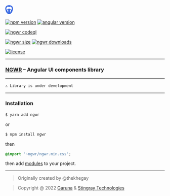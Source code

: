 <img src="logo.svg" alt="ngwr logo" width="24px">

[![npm version](https://img.shields.io/npm/v/ngwr)](https://www.npmjs.com/package/ngwr)
[![angular version](https://img.shields.io/npm/dependency-version/ngwr/peer/@angular/core)](https://www.npmjs.com/package/ngwr)

[![ngwr codeql](https://github.com/thekhegay/ngwr/workflows/CodeQL/badge.svg)](https://github.com/thekhegay/ngwr)

[![ngwr size](https://img.shields.io/bundlephobia/min/ngwr.svg)](https://www.npmjs.com/package/ngwr)
[![ngwr downloads](https://img.shields.io/npm/dm/ngwr)](https://www.npmjs.com/package/ngwr)

[![license](https://img.shields.io/npm/l/ngwr)](https://github.com/thekhegay/ngwr/blob/main/LICENSE)

---

### [NGWR](https://ngwr.dev) – Angular UI components library

---

```diff
⚠️ Library is under development
```

---

### Installation

```bash
$ yarn add ngwr
```

or

```bash
$ npm install ngwr
```

then

```scss
@import '~ngwr/ngwr.min.css';
```

then add [modules](https://ngwr.dev) to your project.

---
> Originally created by @thekhegay

>Copyright @ 2022 [Garuna](https://garuna.dev) & [Stingray Technologies](https://stingray-mobile.ru/)
